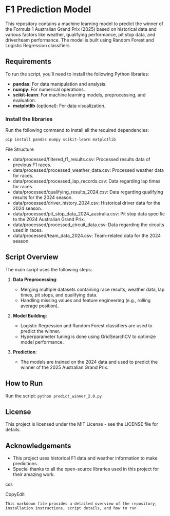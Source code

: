 # F1 Prediction Model

This repository contains a machine learning model to predict the winner of the Formula 1 Australian Grand Prix (2025) based on historical data and various factors like weather, qualifying performance, pit stop data, and driver/team performance. The model is built using Random Forest and Logistic Regression classifiers.

## Requirements

To run the script, you'll need to install the following Python libraries:

- **pandas**: For data manipulation and analysis.
- **numpy**: For numerical operations.
- **scikit-learn**: For machine learning models, preprocessing, and evaluation.
- **matplotlib** (optional): For data visualization.

### Install the libraries

Run the following command to install all the required dependencies:

```bash
pip install pandas numpy scikit-learn matplotlib
```

File Structure
- data/processed/filtered_f1_results.csv: Processed results data of previous F1 races.
- data/processed/processed_weather_data.csv: Processed weather data for races.
- data/processed/processed_lap_records.csv: Data regarding lap times for races.
- data/processed/qualifying_results_2024.csv: Data regarding qualifying results for the 2024 season.
- data/processed/driver_history_2024.csv: Historical driver data for the 2024 season.
- data/processed/pit_stop_data_2024_australia.csv: Pit stop data specific to the 2024 Australian Grand Prix.
- data/processed/processed_circuit_data.csv: Data regarding the circuits used in races.
- data/processed/team_data_2024.csv: Team-related data for the 2024 season.

  
## Script Overview

The main script uses the following steps:

1.  **Data Preprocessing**:
    
    -   Merging multiple datasets containing race results, weather data, lap times, pit stops, and qualifying data.
    -   Handling missing values and feature engineering (e.g., rolling average position).
2.  **Model Building**:
    
    -   Logistic Regression and Random Forest classifiers are used to predict the winner.
    -   Hyperparameter tuning is done using GridSearchCV to optimize model performance.
3.  **Prediction**:
    
    -   The models are trained on the 2024 data and used to predict the winner of the 2025 Australian Grand Prix.

  
## How to Run 
   Run the script:
    `python predict_winner_2.0.py` 
    

## License

This project is licensed under the MIT License - see the LICENSE file for details.

## Acknowledgements

-   This project uses historical F1 data and weather information to make predictions.
-   Special thanks to all the open-source libraries used in this project for their amazing work.

css

CopyEdit

 `This markdown file provides a detailed overview of the repository, installation instructions, script details, and how to run`
